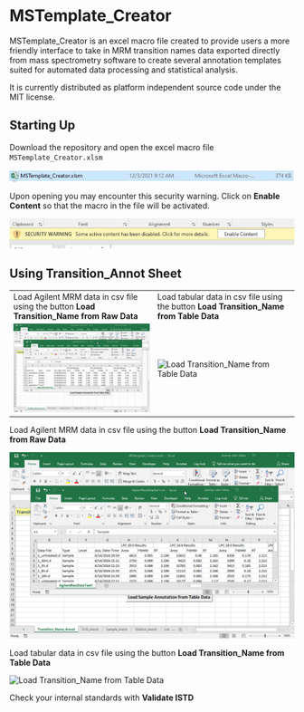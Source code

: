 # MSTemplate\_Creator

MSTemplate\_Creator is an excel macro file created to provide users a
more friendly interface to take in MRM transition names data exported
directly from mass spectrometry software to create several annotation
templates suited for automated data processing and statistical analysis.

It is currently distributed as platform independent source code under
the MIT license.

## Starting Up

Download the repository and open the excel macro file
`MSTemplate_Creator.xlsm`

![OpenMSTemplate\_Creator](figures/OpenMSTemplate_Creator.JPG)

Upon opening you may encounter this security warning. Click on **Enable
Content** so that the macro in the file will be activated.

![EnableContent](figures/EnableContentWarning.jpg)

## Using Transition\_Annot Sheet

<table>
<colgroup>
<col style="width: 50%" />
<col style="width: 49%" />
</colgroup>
<tbody>
<tr class="odd">
<td>Load Agilent MRM data in csv file using the button <strong>Load Transition_Name from Raw Data</strong></td>
<td>Load tabular data in csv file using the button <strong>Load Transition_Name from Table Data</strong></td>
</tr>
<tr class="even">
<td><img src="figures/trial.gif" alt="Load Transition_Name from Raw Data" /></td>
<td><img src="figures/trial2.gif" alt="Load Transition_Name from Table Data" /></td>
</tr>
</tbody>
</table>

Load Agilent MRM data in csv file using the button **Load
Transition\_Name from Raw Data**

![Load Transition\_Name from Raw Data](figures/trial.gif)

Load tabular data in csv file using the button **Load Transition\_Name
from Table Data**

![Load Transition\_Name from Table Data](figures/trial2.gif)

Check your internal standards with **Validate ISTD**
